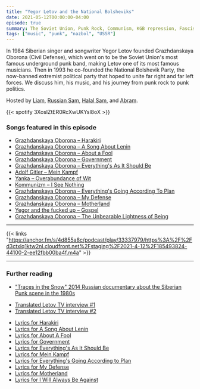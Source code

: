 ```yaml
---
title: "Yegor Letov and the National Bolsheviks"
date: 2021-05-12T00:00:00-04:00
episode: true
summary: The Soviet Union, Punk Rock, Communism, KGB repression, Fascism, and more in this episode about Siberian singer and songwriter Yegor Letov
tags: ["music", "punk", "nazbol", "USSR"]
---
```


In 1984 Siberian singer and songwriter Yegor Letov founded Grazhdanskaya Oborona (Civil Defense), which went on to be the Soviet Union's most famous underground punk band, making Letov one of its most famous musicians. Then in 1993 he co-founded the National Bolshevik Party, the now-banned extremist political party that hoped to unite far right and far left forces. We discuss him, his music, and his journey from punk rock to punk politics.

Hosted by [Liam](https://twitter.com/LegoRacers2), [Russian Sam](https://twitter.com/OverproducedPMC), [Halal Sam](https://twitter.com/halaljew), and [Abram](https://twitter.com/abnormcore).


{{< spotify 3XoslZtER0RcXwUKYsl8oX >}}

### Songs featured in this episode
* [Grazhdanskaya Oborona – Harakiri](https://www.youtube.com/watch?v=XaF0GB58G_A)
* [Grazhdanskaya Oborona – A Song About Lenin](https://www.youtube.com/watch?v=c8RWxHnvxWI)
* [Grazhdanskaya Oborona – About a Fool](https://www.youtube.com/watch?v=z-dFAvux5Vg)
* [Grazhdanskaya Oborona – Government](https://www.youtube.com/watch?v=IXdUmBJQAKM)
* [Grazhdanskaya Oborona – Everything's As It Should Be](https://www.youtube.com/watch?v=c0bZVAJvEtk)
* [Adolf Gitler – Mein Kampf](https://www.youtube.com/watch?v=H_BoeI2-E4w)
* [Yanka – Overabundance of Wit](https://www.youtube.com/watch?v=ZB6VobpbxDE)
* [Kommunizm – I See Nothing](https://www.youtube.com/watch?v=XMtctSjB0Mo)
* [Grazhdanskaya Oborona – Everything's Going According To Plan](https://www.youtube.com/watch?v=XG7JRvtsh1U)
* [Grazhdanskaya Oborona – My Defense](https://www.youtube.com/watch?v=9Fg-fhuDd6Y)
* [Grazhdanskaya Oborona – Motherland](https://www.youtube.com/watch?v=QIRMDrVlkYM)
* [Yegor and the fucked up – Gospel](https://www.youtube.com/watch?v=KxyCLgvGsws)
* [Grazhdanskaya Oborona – The Unbearable Lightness of Being](https://www.youtube.com/watch?v=19yhVvO7RRY)

---

{{< links "https://anchor.fm/s/4d855a8c/podcast/play/33337979/https%3A%2F%2Fd3ctxlq1ktw2nl.cloudfront.net%2Fstaging%2F2021-4-12%2F185493824-44100-2-ee12fbb00ba4f.m4a" >}}

---

### Further reading
* ["Traces in the Snow" 2014 Russian documentary about the Siberian Punk scene in the 1980s](https://www.youtube.com/watch?v=LS-PyXXvA7E)
<!-- -->
* [Translated Letov TV interview #1](/letov/letov-interview-1/)
* [Translated Letov TV interview #2](/letov/letov-interview-2/) 
<!-- -->
* [Lyrics for Harakiri](/letov/harakiri/)
* [Lyrics for A Song About Lenin](/letov/a-song-about-lenin)
* [Lyrics for About A Fool](/letov/about-a-fool)
* [Lyrics for Government](/letov/government/)
* [Lyrics for Everything's As It Should Be](/letov/as-it-should-be)
* [Lyrics for Mein Kampf](/letov/adolf-gitler/)
* [Lyrics for Everything's Going According to Plan](/letov/everythings-going-according-to-plan/)
* [Lyrics for My Defense](/letov/my-defense/)
* [Lyrics for Motherland](/letov/motherland/)
* [Lyrics for I Will Always Be Against](/letov/i-will-always-be-against/)



